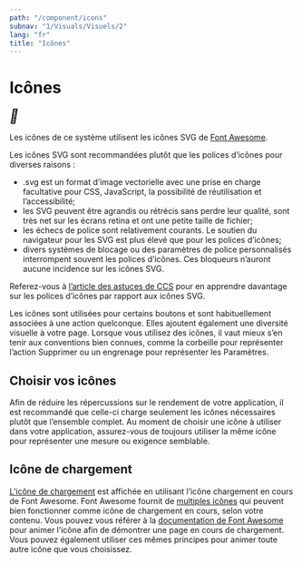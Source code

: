 ```yaml
---
path: "/component/icons"
subnav: "1/Visuals/Visuels/2"
lang: "fr"
title: "Icônes"
---
```


# Icônes

<i class="fa fa-circle-o-notch fa-spin" style="font-size:24px"></i>
<i class="fa fa-refresh fa-spin" style="font-size:24px"></i>
<i class="fa fa-spinner fa-spin" style="font-size:24px"></i>
<i style="font-size:24px" class="fa">&#xf013;</i>
<i style="font-size:24px" class="fa fa-trash" aria-hidden="true"></i>

Les icônes de ce système utilisent les icônes SVG de [Font Awesome](https://www.gitbook.com/book/gctools-outilsgc/-gcdigital-design-system/edit).

Les icônes SVG sont recommandées plutôt que les polices d’icônes pour diverses raisons :

* .svg est un format d’image vectorielle avec une prise en charge facultative pour CSS, JavaScript, la possibilité de réutilisation et l’accessibilité;
* les SVG peuvent être agrandis ou rétrécis sans perdre leur qualité, sont très net sur les écrans retina et ont une petite taille de fichier;
* les échecs de police sont relativement courants. Le soutien du navigateur pour les SVG est plus élevé que pour les polices d’icônes;
* divers systèmes de blocage ou des paramètres de police personnalisés interrompent souvent les polices d’icônes. Ces bloqueurs n’auront aucune incidence sur les icônes SVG.

Referez-vous à [l’article des astuces de CCS](https://www.gitbook.com/book/gctools-outilsgc/-gcdigital-design-system/edit) pour en apprendre davantage sur les polices d’icônes par rapport aux icônes SVG.

Les icônes sont utilisées pour certains boutons et sont habituellement associées à une action quelconque. Elles ajoutent également une diversité visuelle à votre page. Lorsque vous utilisez des icônes, il vaut mieux s’en tenir aux conventions bien connues, comme la corbeille pour représenter l’action Supprimer ou un engrenage pour représenter les Paramètres.


## Choisir vos icônes
Afin de réduire les répercussions sur le rendement de votre application, il est recommandé que celle-ci charge seulement les icônes nécessaires plutôt que l’ensemble complet. Au moment de choisir une icône à utiliser dans votre application, assurez-vous de toujours utiliser la même icône pour représenter une mesure ou exigence semblable.

## Icône de chargement
 [L’icône de chargement](https://www.gitbook.com/book/gctools-outilsgc/-gcdigital-design-system/edit) est affichée en utilisant l’icône chargement en cours de Font Awesome. Font Awesome fournit de [multiples icônes](https://www.gitbook.com/book/gctools-outilsgc/-gcdigital-design-system/edit) qui peuvent bien fonctionner comme icône de chargement en cours, selon votre contenu. Vous pouvez vous référer à la [documentation de Font Awesome](https://www.gitbook.com/book/gctools-outilsgc/-gcdigital-design-system/edit) pour animer l’icône afin de démontrer une page en cours de chargement.
Vous pouvez également utiliser ces mêmes principes pour animer toute autre icône que vous choisissez.
